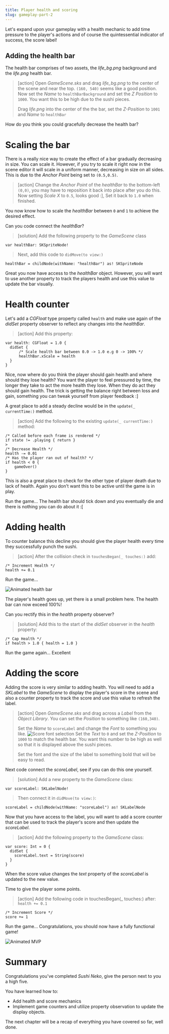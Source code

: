 ```yaml
---
title: Player health and scoring
slug: gameplay-part-2
---
```


Let's expand upon your gameplay with a health mechanic to add time pressure to the player's actions and of course the quintessential indicator of success, the score label!

## Adding the health bar

The health bar comprises of two assets, the *life_bg.png* background and the *life.png* health bar.

> [action]
> Open *GameScene.sks* and drag *life_bg.png* to the center of the scene and near the top.
> `(160, 540)` seems like a good position. Now set the *Name* to `healthBarBackground` and
> set the *Z Position* to `1000`. You want this to be high due to the sushi pieces.
>
> Drag *life.png* into the center of the the bar, set the *Z-Position* to `1001` and *Name* to `healthBar`
>

How do you think you could gracefully decrease the health bar?

# Scaling the bar

There is a really nice way to create the effect of a bar gradually decreasing in size.  You can scale it. However, if you
try to scale it right now in the scene editor it will scale in a uniform manner, decreasing in size on all sides. 
This is due to the *Anchor Point* being set to `(0.5,0.5)`.

> [action]
> Change the *Anchor Point* of the *healthBar* to the bottom-left `(0,0)`, you may have to reposition it back into place
> after you do this. Now setting *Scale X* to `0.5`, looks good :], Set it back to `1.0` when finished.
>

You now know how to scale the *healthBar* between `0` and `1` to achieve the desired effect.

Can you code connect the *healthBar*?

> [solution]
> Add the following property to the *GameScene* class
>
```
var healthBar: SKSpriteNode!
```
>

> Next, add this code to `didMove(to view:)`
>
```
healthBar = childNode(withName: "healthBar") as! SKSpriteNode
```
>

Great you now have access to the *healthBar* object.  However, you will want to use another property to track the players
health and use this value to update the bar visually.

# Health counter

Let's add a *CGFloat* type property called `health` and make use again of the *didSet* property observer to reflect any changes into the *healthBar*.

> [action]
> Add this property:
>
```
var health: CGFloat = 1.0 {
  didSet {    
      /* Scale health bar between 0.0 -> 1.0 e.g 0 -> 100% */
      healthBar.xScale = health
  }
}
```
>

Nice, now where do you think the player should gain health and where should they lose health?
You want the player to feel pressured by time, the longer they take to act the more health they lose.  When they do act
they should gain health.  The trick is getting the balance right between loss and gain, something you can tweak yourself
from player feedback :]

A great place to add a steady decline would be in the `update(_ currentTime:)` method.

> [action]
> Add the following to the existing `update(_ currentTime:)` method:
>
```
/* Called before each frame is rendered */
if state != .playing { return }
>
/* Decrease Health */
health -= 0.01
/* Has the player ran out of health? */
if health < 0 {
    gameOver()
}
```
>

This is also a great place to check for the other type of player death due to lack of health.  Again you don't want this
to be active until the game is in play.

Run the game... The health bar should tick down and you eventually die and there is nothing you can do about it :[

# Adding health

To counter balance this decline you should give the player health every time they successfully punch the sushi.

> [action]
> After the collision check in `touchesBegan(_ touches:)` add:
>
```
/* Increment Health */
health += 0.1
```
>

Run the game...

![Animated health bar](../Tutorial-Images/animated_cat_health.gif)

The player's health goes up, yet there is a small problem here.  The health bar can now exceed 100%!

Can you rectify this in the *health* property observer?

> [solution]
> Add this to the start of the *didSet* observer in the *health* property:
>
```
/* Cap Health */
if health > 1.0 { health = 1.0 }
```
>

Run the game again... Excellent

# Adding the score

Adding the score is very similar to adding health.  You will need to add a *SKLabel* to the *GameScene* to display the
player's score in the scene and also a counter property to track the score and use this value to refresh the label.

> [action]
> Open *GameScene.sks* and drag across a *Label* from the *Object Library*.
> You can set the *Position* to something like `(160,340)`.
>
> Set the *Name* to `scoreLabel` and change the *Font* to something you like.
> ![Score font selection](../Tutorial-Images/xcode_screenshot_font_selection.png)
> Set the *Text* to `0` and set the *Z-Position* to `1000` to match the health bar. You want this number to be high as
> well so that it is displayed above the sushi pieces.
>
> Set the font and the size of the label to something bold that will be easy to read. 
>

Next code connect the *scoreLabel*, see if you can do this one yourself.

> [solution]
> Add a new property to the *GameScene* class:
>
```
var scoreLabel: SKLabelNode!
```
>

> Then connect it in `didMove(to view:)`:
>
```
scoreLabel = childNode(withName: "scoreLabel") as! SKLabelNode
```
>

Now that you have access to the label, you will want to add a score counter that can be used to track the player's score
and then update the *scoreLabel*.

> [action]
> Add the following property to the *GameScene* class:
>
```
var score: Int = 0 {
  didSet {
    scoreLabel.text = String(score)
  }
}
```
>

When the score value changes the *text* property of the *scoreLabel* is updated to the new value.

Time to give the player some points.

> [action]
> Add the following code in touchesBegan(_ touches:) after: `health += 0.1`
>
```
/* Increment Score */
score += 1
```
>

Run the game...  Congratulations, you should now have a fully functional game!

![Animated MVP](../Tutorial-Images/animated_game_mvp.gif)

# Summary

Congratulations you've completed *Sushi Neko*, give the person next to you a high five.

You have learned how to:
- Add health and score mechanics
- Implement game counters and utilize property observation to update the display objects.

The next chapter will be a recap of everything you have covered so far, well done.
